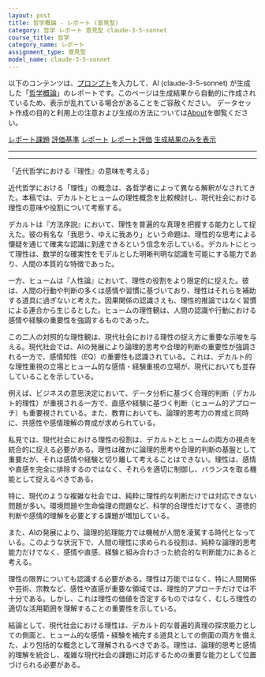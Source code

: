 ```yaml
---
layout: post
title: 哲学概論 - レポート (意見型)
category: 哲学 レポート 意見型 claude-3-5-sonnet
course_title: 哲学
category_name: レポート
assignment_type: 意見型
model_name: claude-3-5-sonnet
---
```


以下のコンテンツは、[プロンプト](http://127.0.0.1:8000/generated/哲学/claude-3-5-sonnet/prompt_レポート-意見型.md)を入力して、AI (claude-3-5-sonnet) が生成した「[哲学概論](/contents/哲学/)」のレポートです。このページは生成結果から自動的に作成されているため、表示が乱れている場合があることをご容赦ください。
データセット作成の目的と利用上の注意および生成の方法については[About](/About)を御覧ください。

[レポート課題](../レポート課題-意見型)
[評価基準](../評価基準-意見型)
[レポート](../レポート-意見型)
[レポート評価](../レポート評価-意見型)
[生成結果のみを表示](http://127.0.0.1:8000/generated/哲学/claude-3-5-sonnet/レポート-意見型.md)
  

***
***
  
「近代哲学における『理性』の意味を考える」

近代哲学における「理性」の概念は、各哲学者によって異なる解釈がなされてきた。本稿では、デカルトとヒュームの理性概念を比較検討し、現代社会における理性の意味や役割について考察する。

デカルトは『方法序説』において、理性を普遍的な真理を把握する能力として捉えた。彼の有名な「我思う、ゆえに我あり」という命題は、理性的な思考による懐疑を通じて確実な認識に到達できるという信念を示している。デカルトにとって理性は、数学的な確実性をモデルとした明晰判明な認識を可能にする能力であり、人間の本質的な特徴であった。

一方、ヒュームは『人性論』において、理性の役割をより限定的に捉えた。彼は、人間の行動や判断の多くは感情や習慣に基づいており、理性はそれらを補助する道具に過ぎないと考えた。因果関係の認識さえも、理性的推論ではなく習慣による連合から生じるとした。ヒュームの理性観は、人間の認識や行動における感情や経験の重要性を強調するものであった。

この二人の対照的な理性観は、現代社会における理性の捉え方に重要な示唆を与える。現代社会では、AIの発展により論理的思考や合理的判断の重要性が強調される一方で、感情知性（EQ）の重要性も認識されている。これは、デカルト的な理性重視の立場とヒューム的な感情・経験重視の立場が、現代においても並存していることを示している。

例えば、ビジネスの意思決定において、データ分析に基づく合理的判断（デカルト的理性）が重視される一方で、直感や経験に基づく判断（ヒューム的アプローチ）も重要視されている。また、教育においても、論理的思考力の育成と同時に、共感性や感情理解の育成が求められている。

私見では、現代社会における理性の役割は、デカルトとヒュームの両方の視点を統合的に捉える必要がある。理性は確かに論理的思考や合理的判断の基盤として重要だが、それは感情や経験と切り離して考えることはできない。理性は、感情や直感を完全に排除するのではなく、それらを適切に制御し、バランスを取る機能として捉えるべきである。

特に、現代のような複雑な社会では、純粋に理性的な判断だけでは対応できない問題が多い。環境問題や生命倫理の問題など、科学的合理性だけでなく、道徳的判断や感情的理解を必要とする課題が増加している。

また、AIの発展により、論理的処理能力では機械が人間を凌駕する時代となっている。このような状況下で、人間の理性に求められる役割は、純粋な論理的思考能力だけでなく、感情や直感、経験と組み合わさった統合的な判断能力にあると考える。

理性の限界についても認識する必要がある。理性は万能ではなく、特に人間関係や芸術、宗教など、感性や直感が重要な領域では、理性的アプローチだけでは不十分である。しかし、これは理性の価値を否定するものではなく、むしろ理性の適切な活用範囲を理解することの重要性を示している。

結論として、現代社会における理性は、デカルト的な普遍的真理の探求能力としての側面と、ヒューム的な感情・経験を補完する道具としての側面の両方を備えた、より包括的な概念として理解されるべきである。理性は、論理的思考と感情的理解を統合し、複雑な現代社会の課題に対応するための重要な能力として位置づけられる必要がある。
